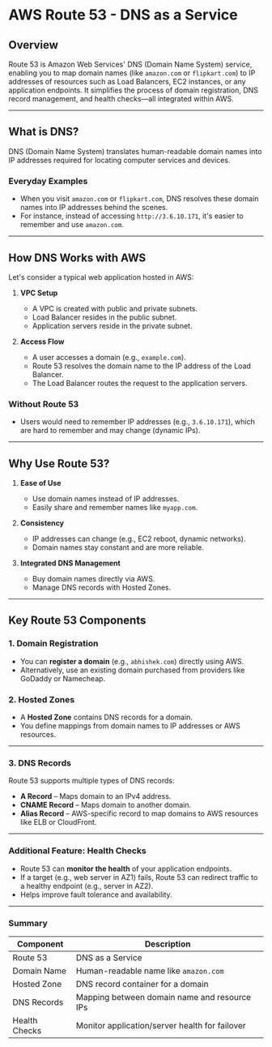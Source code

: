 # AWS Route 53 - DNS as a Service

## Overview

Route 53 is Amazon Web Services' DNS (Domain Name System) service, enabling you to map domain names (like `amazon.com` or `flipkart.com`) to IP addresses of resources such as Load Balancers, EC2 instances, or any application endpoints. It simplifies the process of domain registration, DNS record management, and health checks—all integrated within AWS.

---

## What is DNS?

DNS (Domain Name System) translates human-readable domain names into IP addresses required for locating computer services and devices.

### Everyday Examples

- When you visit `amazon.com` or `flipkart.com`, DNS resolves these domain names into IP addresses behind the scenes.
- For instance, instead of accessing `http://3.6.10.171`, it's easier to remember and use `amazon.com`.

---

## How DNS Works with AWS

Let's consider a typical web application hosted in AWS:

1. **VPC Setup**
   - A VPC is created with public and private subnets.
   - Load Balancer resides in the public subnet.
   - Application servers reside in the private subnet.

2. **Access Flow**
   - A user accesses a domain (e.g., `example.com`).
   - Route 53 resolves the domain name to the IP address of the Load Balancer.
   - The Load Balancer routes the request to the application servers.

### Without Route 53
- Users would need to remember IP addresses (e.g., `3.6.10.171`), which are hard to remember and may change (dynamic IPs).

---

## Why Use Route 53?

1. **Ease of Use**
   - Use domain names instead of IP addresses.
   - Easily share and remember names like `myapp.com`.

2. **Consistency**
   - IP addresses can change (e.g., EC2 reboot, dynamic networks).
   - Domain names stay constant and are more reliable.

3. **Integrated DNS Management**
   - Buy domain names directly via AWS.
   - Manage DNS records with Hosted Zones.

---

## Key Route 53 Components

### 1. Domain Registration
- You can **register a domain** (e.g., `abhishek.com`) directly using AWS.
- Alternatively, use an existing domain purchased from providers like GoDaddy or Namecheap.

### 2. Hosted Zones
- A **Hosted Zone** contains DNS records for a domain.
- You define mappings from domain names to IP addresses or AWS resources.

---

### 3. DNS Records
Route 53 supports multiple types of DNS records:
- **A Record** – Maps domain to an IPv4 address.
- **CNAME Record** – Maps domain to another domain.
- **Alias Record** – AWS-specific record to map domains to AWS resources like ELB or CloudFront.
---
### Additional Feature: Health Checks

- Route 53 can **monitor the health** of your application endpoints.
- If a target (e.g., web server in AZ1) fails, Route 53 can redirect traffic to a healthy endpoint (e.g., server in AZ2).
- Helps improve fault tolerance and availability.

---
### Summary

| Component          | Description                                           |
|-------------------|-------------------------------------------------------|
| Route 53          | DNS as a Service                                      |
| Domain Name       | Human-readable name like `amazon.com`                 |
| Hosted Zone       | DNS record container for a domain                     |
| DNS Records       | Mapping between domain name and resource IPs          |
| Health Checks     | Monitor application/server health for failover        |


